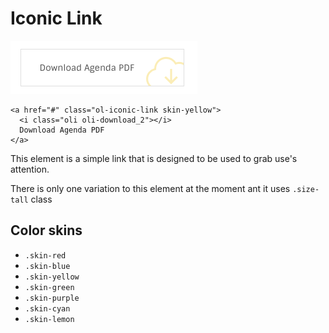 # Iconic Link

![](../.gitbook/assets/il-1.png)

```text
<a href="#" class="ol-iconic-link skin-yellow">
  <i class="oli oli-download_2"></i>
  Download Agenda PDF
</a>
```

This element is a simple link that is designed to be used to grab use's attention.

There is only one variation to this element at the moment ant it uses `.size-tall` class

## Color skins

* `.skin-red`
* `.skin-blue`
* `.skin-yellow`
* `.skin-green`
* `.skin-purple`
* `.skin-cyan`
* `.skin-lemon`

